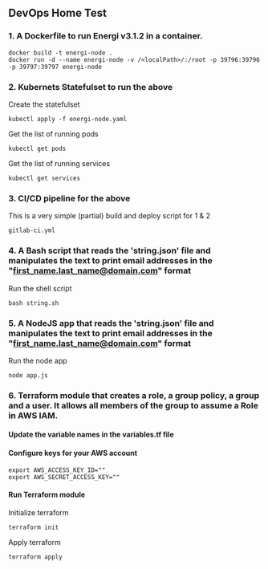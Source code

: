 ## DevOps Home Test

### 1. A Dockerfile to run Energi v3.1.2 in a container.

    docker build -t energi-node .
    docker run -d --name energi-node -v /<localPath>/:/root -p 39796:39796 -p 39797:39797 energi-node

### 2. Kubernets Statefulset to run the above

Create the statefulset

    kubectl apply -f energi-node.yaml

Get the list of running pods

    kubectl get pods

Get the list of running services

    kubectl get services

### 3. CI/CD pipeline for the above

This is a very simple (partial) build and deploy script for 1 & 2

    gitlab-ci.yml

### 4. A Bash script that reads the 'string.json' file and manipulates the text to print email addresses in the "first_name.last_name@domain.com" format

Run the shell script

    bash string.sh

### 5. A NodeJS app that reads the 'string.json' file and manipulates the text to print email addresses in the "first_name.last_name@domain.com" format

Run the node app

    node app.js

### 6. Terraform module that creates a role, a group policy, a group and a user. It allows all members of the group to assume a Role in AWS IAM.

#### Update the variable names in the variables.tf file

#### Configure keys for your AWS account

    export AWS_ACCESS_KEY_ID=""
    export AWS_SECRET_ACCESS_KEY=""

#### Run Terraform module

Initialize terraform

    terraform init

Apply terraform

    terraform apply
